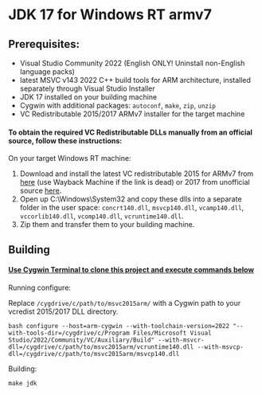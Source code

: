 # JDK 17 for Windows RT armv7
## Prerequisites:
- Visual Studio Community 2022 (English ONLY! Uninstall non-English language packs)
- latest MSVC v143 2022 C++ build tools for ARM architecture, installed separately through Visual Studio Installer
- JDK 17 installed on your building machine
- Cygwin with additional packages: `autoconf`, `make`, `zip`, `unzip`
- VC Redistributable 2015/2017 ARMv7 installer for the target machine

#### To obtain the required VC Redistributable DLLs manually from an official source, follow these instructions:

On your target Windows RT machine:
1. Download and install the latest VC redistributable 2015 for ARMv7 from [here](https://download.microsoft.com/download/0/2/5/02596cd9-63cd-4c90-8e13-073ff0fe7fb5/vc_redist.arm.exe) (use Wayback Machine if the link is dead) or 2017 from unofficial source [here](https://files.open-rt.party/Software/Redistributables/VCRedist/vcredist_arm_vs2017.exe).
2. Open up C:\Windows\System32 and copy these dlls into a separate folder in the user space: `concrt140.dll`, `msvcp140.dll`, `vcamp140.dll`, `vccorlib140.dll`, `vcomp140.dll`, `vcruntime140.dll`.
3. Zip them and transfer them to your building machine.

## Building
#### <u>Use Cygwin Terminal to clone this project and execute commands below</u>
Running configure:

Replace `/cygdrive/c/path/to/msvc2015arm/` with a Cygwin path to your vcredist 2015/2017 DLL directory.
```
bash configure --host=arm-cygwin --with-toolchain-version=2022 "--with-tools-dir=/cygdrive/c/Program Files/Microsoft Visual Studio/2022/Community/VC/Auxiliary/Build" --with-msvcr-dll=/cygdrive/c/path/to/msvc2015arm/vcruntime140.dll --with-msvcp-dll=/cygdrive/c/path/to/msvc2015arm/msvcp140.dll
```

Building:
```
make jdk
```